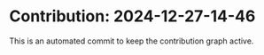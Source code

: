 # Contribution: 2024-12-27-14-46
This is an automated commit to keep the contribution graph active.
